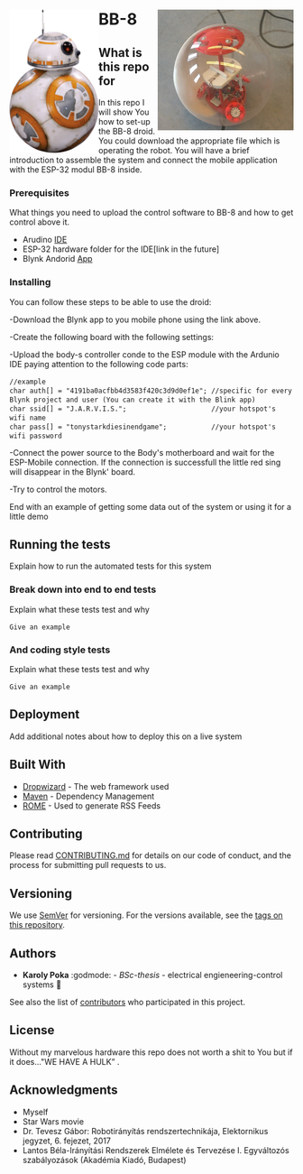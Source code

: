 # BB-8 <img align="left" src="images/bb8.png" width="158" height="254"><img align="right" src="images/bb8_ours.jpg" width="241" height="214">

## What is this repo for

In this repo I will show You how to set-up the BB-8 droid. You could download the appropriate file which is operating the robot. You will have a brief introduction to assemble the system and connect the mobile application with the ESP-32 modul BB-8 inside.


### Prerequisites


What things you need to upload the control software to BB-8 and how to get control above it.


- Arudino [IDE](https://www.arduino.cc/en/Main/Software/)
- ESP-32 hardware folder for the IDE[link in the future]
- Blynk Andorid [App](https://play.google.com/store/apps/details?id=cc.blynk&hl=en_US)


### Installing

You can follow these steps to be able to use the droid:

-Download the Blynk app to you mobile phone using the link above.

-Create the following board with the following settings:

-Upload the body-s controller conde to the ESP module with the Ardunio IDE paying attention to the following code parts:

```
//example 
char auth[] = "4191ba0acfbb4d3583f420c3d9d0ef1e"; //specific for every Blynk project and user (You can create it with the Blink app)
char ssid[] = "J.A.R.V.I.S.";                     //your hotspot's wifi name
char pass[] = "tonystarkdiesinendgame";           //your hotspot's wifi password
```
-Connect the power source to the Body's motherboard and wait for the ESP-Mobile connection. If the connection is successfull the 
little red sing will disappear in the Blynk' board.

-Try to control the motors.



End with an example of getting some data out of the system or using it for a little demo

## Running the tests

Explain how to run the automated tests for this system

### Break down into end to end tests

Explain what these tests test and why

```
Give an example
```

### And coding style tests

Explain what these tests test and why

```
Give an example
```

## Deployment

Add additional notes about how to deploy this on a live system

## Built With

* [Dropwizard](http://www.dropwizard.io/1.0.2/docs/) - The web framework used
* [Maven](https://maven.apache.org/) - Dependency Management
* [ROME](https://rometools.github.io/rome/) - Used to generate RSS Feeds

## Contributing

Please read [CONTRIBUTING.md](https://gist.github.com/PurpleBooth/b24679402957c63ec426) for details on our code of conduct, and the process for submitting pull requests to us.

## Versioning

We use [SemVer](http://semver.org/) for versioning. For the versions available, see the [tags on this repository](https://github.com/your/project/tags). 

## Authors

* **Karoly Poka** :godmode: - *BSc-thesis* - electrical engieneering-control systems :electric_plug:

See also the list of [contributors](https://github.com/your/project/contributors) who participated in this project.

## License
Without my marvelous hardware this repo does not worth a shit to You but if it does..."WE HAVE A HULK” .

## Acknowledgments

* Myself
* Star Wars movie
* Dr. Tevesz Gábor: Robotirányítás rendszertechnikája, Elektornikus jegyzet, 6. fejezet, 2017
* Lantos Béla-Irányítási Rendszerek Elmélete és Tervezése I. Egyváltozós szabályozások (Akadémia Kiadó, Budapest)
